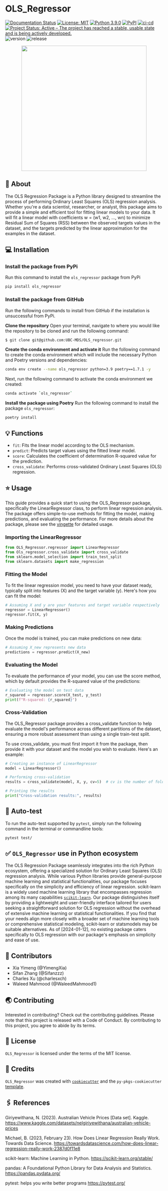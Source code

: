 # OLS_Regressor

[![Documentation Status](https://readthedocs.org/projects/olsregressor/badge/?version=latest)](https://olsregressor.readthedocs.io/en/latest/?badge=latest)
[![License: MIT](https://img.shields.io/badge/License-MIT-yellow.svg)](https://opensource.org/licenses/MIT) 
[![Python 3.9.0](https://img.shields.io/badge/python-3.9.0-blue.svg)](https://www.python.org/downloads/release/python-390/)
[![PyPI](https://img.shields.io/pypi/v/OLS_regressor.svg)](https://olsregressor.readthedocs.io/en/latest/?badge=latest%2F)
[![ci-cd](https://github.com/UBC-MDS/PyXplor/actions/workflows/ci-cd.yml/badge.svg)](https://github.com/UBC-MDS/OLS_regressor/actions/workflows/ci-cd.yml)
[![Project Status: Active – The project has reached a stable, usable state and is being actively developed.](https://www.repostatus.org/badges/latest/active.svg)](https://www.repostatus.org/#active)
![version](https://img.shields.io/github/v/release/UBC-MDS/OLS_regressor) 
![release](https://img.shields.io/github/release-date/UBC-MDS/OLS_regressor)

<p align="center">
  <img src="/docs/logo.jpg" width="400" height="400">
</p>

## 📌 About

The OLS Regression Package is a Python library designed to streamline the process of performing Ordinary Least Squares (OLS) regression analysis. Whether you're a data scientist, researcher, or analyst, this package aims to provide a simple and efficient tool for fitting linear models to your data. It will fit a linear model with coefficients w = (w1, w2, ..., wn) to minimize Residual Sum of Squares (RSS) between the observed targets values in the dataset, and the targets predicted by the linear approximation for the examples in the dataset.


## 💻 Installation
### Install the package from PyPi
Run this command to install the `ols_regressor` package from PyPi

```bash
pip install ols_regressor
```


### Install the package from GitHub
Run the following commands to install from GitHub if the installation is unsuccessful from PyPi.

**Clone the repository**
Open your terminal, navigate to where you would like the repository to be cloned and run the following command:
```bash
$ git clone git@github.com:UBC-MDS/OLS_regressor.git
```

**Create the conda environment and activate it**
Run the following command to create the conda environment which will include the necessary Python and Poetry versions and dependencies:
```bash
conda env create --name ols_regressor python=3.9 poetry==1.7.1 -y
```

Next, run the following command to activate the conda environment we created:
```bash
conda activate `ols_regressor`
```

**Install the package using Poetry**
Run the following command to install the package `ols_regressor`:
```bash
poetry install
```

## 💡 Functions

- `fit`: Fits the linear model according to the OLS mechanism.
- `predict`: Predicts target values using the fitted linear model.
- `score`: Calculates the coefficient of determination R-squared value for the prediction.
- `cross_validate`: Performs cross-validated Ordinary Least Squares (OLS) regression.

## ⭐ Usage

This guide provides a quick start to using the OLS_Regressor package, specifically the LinearRegressor class, to perform linear regression analysis. The package offers simple-to-use methods for fitting the model, making predictions, and evaluating the performance. For more details about the package, please see the [vingette](https://olsregressor.readthedocs.io/en/latest/?badge=latest) for detailed usage.

### Importing the LinearRegressor

```Python
from OLS_Regressor.regressor import LinearRegressor
from Ols_regressor.cross_validate import cross_validate
from sklearn.model_selection import train_test_split
from sklearn.datasets import make_regression
```

### Fitting the Model

To fit the linear regression model, you need to have your dataset ready, typically split into features (X) and the target variable (y). Here's how you can fit the model:

```Python
# Assuming X and y are your features and target variable respectively
regressor = LinearRegressor()
regressor.fit(X, y)
```

### Making Predictions

Once the model is trained, you can make predictions on new data:

```Python
# Assuming X_new represents new data
predictions = regressor.predict(X_new)
```

### Evaluating the Model

To evaluate the performance of your model, you can use the score method, which by default provides the R-squared value of the predictions:

```Python
# Evaluating the model on test data
r_squared = regressor.score(X_test, y_test)
print(f"R-squared: {r_squared}")
```

### Cross-Validation

The OLS_Regressor package provides a cross_validate function to help evaluate the model's performance across different partitions of the dataset, ensuring a more robust assessment than using a single train-test split.

To use cross_validate, you must first import it from the package, then provide it with your dataset and the model you wish to evaluate. Here's an example:

```Python
# Creating an instance of LinearRegressor
model = LinearRegressor()

# Performing cross-validation
results = cross_validate(model, X, y, cv=5)  # cv is the number of folds

# Printing the results
print("Cross-validation results:", results)
```

## 🧪 Auto-test

To run the auto-test supported by `pytest`, simply run the following command in the terminal or commandline tools:

```bash
pytest test/
```

## ✅ `OLS_Regressor` use in Python ecosystem

The OLS Regression Package seamlessly integrates into the rich Python ecosystem, offering a specialized solution for Ordinary Least Squares (OLS) regression analysis. While various Python libraries provide general-purpose machine learning and statistical functionalities, our package focuses specifically on the simplicity and efficiency of linear regression. scikit-learn is a widely used machine learning library that encompasses regression among its many capabilities [`scikit-learn`](https://scikit-learn.org/stable/supervised_learning.html#supervised-learning). Our package distinguishes itself by providing a lightweight and user-friendly interface tailored for users seeking a straightforward solution for OLS regression without the overhead of extensive machine learning or statistical functionalities. If you find that your needs align more closely with a broader set of machine learning tools or comprehensive statistical modeling, scikit-learn or statsmodels may be suitable alternatives. As of [2024-01-12], no existing package caters specifically to OLS regression with our package's emphasis on simplicity and ease of use.

## 🤝 Contributors

- Xia Yimeng (@YimengXia)
- Sifan Zhang (@Sifanzzz)
- Charles Xu (@charlesxch)
- Waleed Mahmood (@WaleedMahmood1)

## 🌏 Contributing

Interested in contributing? Check out the contributing guidelines. Please note that this project is released with a Code of Conduct. By contributing to this project, you agree to abide by its terms.

## 📗 License

`OLS_Regressor` is licensed under the terms of the MIT license.

## 👏 Credits

`OLS_Regressor` was created with [`cookiecutter`](https://cookiecutter.readthedocs.io/en/latest/) and the `py-pkgs-cookiecutter` [template](https://github.com/py-pkgs/py-pkgs-cookiecutter).

## 🖇️ References
Giriyewithana, N. (2023). Australian Vehicle Prices [Data set]. Kaggle. https://www.kaggle.com/datasets/nelgiriyewithana/australian-vehicle-prices

Michael, B. (2023, February 23). How Does Linear Regression Really Work. Towards Data Science. https://towardsdatascience.com/how-does-linear-regression-really-work-2387d0f11e8

scikit-learn: Machine Learning in Python. https://scikit-learn.org/stable/

pandas: A Foundational Python Library for Data Analysis and Statistics. https://pandas.pydata.org/

pytest: helps you write better programs https://pytest.org/


